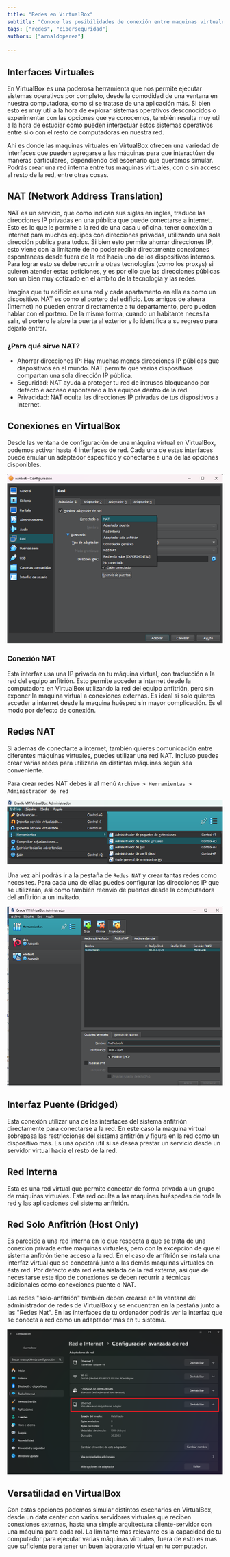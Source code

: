 ```yaml
---
title: "Redes en VirtualBox"
subtitle: "Conoce las posibilidades de conexión entre maquinas virtuales en VirtualBox y descubre opciones para experimentar en distintos escenarios"
tags: ["redes", "ciberseguridad"]
authors: ["arnaldoperez"]

---
```


## Interfaces Virtuales

En VirtualBox es una poderosa herramienta que nos permite ejecutar sistemas operativos por completo, desde la comodidad de una ventana en nuestra computadora, como si se tratase de una aplicación más. Si bien esto es muy util a la hora de explorar sistemas operativos desconocidos o experimentar con las opciones que ya conocemos, también resulta muy util a la hora de estudiar como pueden interactuar estos sistemas operativos entre si o con el resto de computadoras en nuestra red.

Ahi es donde las maquinas virtuales en VirtualBox ofrecen una variedad de interfaces que pueden agregarse a las máquinas para que interactúen de maneras particulares, dependiendo del escenario que queramos simular. Podrás crear una red interna entre tus maquinas virtuales, con o sin acceso al resto de la red, entre otras cosas.

## NAT (Network Address Translation)

NAT es un servicio, que como indican sus siglas en inglés, traduce las direcciones IP privadas en una pública que puede conectarse a internet. Esto es lo que le permite a la red de una casa u oficina, tener conexión a internet para muchos equipos con direcciones privadas, utilizando una sola dirección publica para todos. Si bien esto permite ahorrar direcciones IP, esto viene con la limitante de no poder recibir directamente conexiones espontaneas desde fuera de la red hacia uno de los dispositivos internos. Para lograr esto se debe recurrir a otras tecnologías (como los proxys) si quieren atender estas peticiones, y es por ello que las direcciones públicas son un bien muy cotizado en el ámbito de la tecnología y las redes.

Imagina que tu edificio es una red y cada apartamento en ella es como un dispositivo. NAT es como el portero del edificio. Los amigos de afuera (Internet) no pueden entrar directamente a tu departamento, pero pueden hablar con el portero. De la misma forma, cuando un habitante necesita salir, el portero le abre la puerta al exterior y lo identifica a su regreso para dejarlo entrar.

### ¿Para qué sirve NAT?

- Ahorrar direcciones IP: Hay muchas menos direcciones IP públicas que dispositivos en el mundo. NAT permite que varios dispositivos compartan una sola dirección IP pública.
- Seguridad: NAT ayuda a proteger tu red de intrusos bloqueando por defecto e acceso espontaneo a los equipos dentro de la red.
- Privacidad: NAT oculta las direcciones IP privadas de tus dispositivos a Internet.

## Conexiones en VirtualBox

Desde las ventana de configuración de una máquina virtual en VirtualBox, podemos activar hasta 4 interfaces de red. Cada una de estas interfaces puede emular un adaptador especifico y conectarse a una de las opciones disponibles.

![Interfaces de red de maquinas virtuales VirtualBox](../assets/vbox-network-interfaces.png)

### Conexión NAT

Esta interfaz usa una IP privada en tu máquina virtual, con traducción a la red del equipo anfitrión. Esto permite acceder a internet desde la computadora en VirtualBox utilizando la red del equipo anfitrión, pero sin exponer la maquina virtual a conexiones externas. Es ideal si solo quieres acceder a internet desde la maquina huésped sin mayor complicación. Es el modo por defecto de conexión.

## Redes NAT

Si ademas de conectarte a internet, también quieres comunicación entre diferentes máquinas virtuales, puedes utilizar una red NAT. Incluso puedes crear varias redes para utilizarla en distintas máquinas según sea conveniente.

Para crear redes NAT debes ir al menú `Archivo > Herramientas > Administrador de red`

![Menú administrador de red en VirtualBox](../assets/vb-menu-virtual-media.png)

Una vez ahi podrás ir a la pestaña de `Redes NAT` y crear tantas redes como necesites. Para cada una de ellas puedes configurar las direcciones IP que se utilizarán, asi como también reenvío de puertos desde la computadora del anfitrión a un invitado.

![Administrador de redes en VirtualBox](../assets/vbox-network-manager.png)

## Interfaz Puente (Bridged)

Esta conexión utilizar una de las interfaces del sistema anfitrión directamente para conectarse a la red. En este caso la maquina virtual sobrepasa las restricciones del sistema anfitrión y figura en la red como un dispositivo mas. Es una opción util si se desea prestar un servicio desde un servidor virtual hacia el resto de la red.

## Red Interna

Esta es una red virtual que permite conectar de forma privada a un grupo de máquinas virtuales. Esta red oculta a las maquines huéspedes de toda la red y las aplicaciones del sistema anfitrión.

## Red Solo Anfitrión (Host Only)

Es parecido a una red interna en lo que respecta a que se trata de una conexion privada entre maquinas virtuales, pero con la excepcion de que el sistema anfitrón tiene acceso a la red. En el caso de anfitrión se instala una interfaz virtual que se conectará junto a las demás maquinas virtuales en ésta red. Por defecto esta red esta aislada de la red externa, asi que de necesitarse este tipo de conexiones se deben recurrir a técnicas adicionales como conexciones puente o NAT.

Las redes "solo-anfitrión" también deben crearse en la ventana del administrador de redes de VirtualBox y se encuentran en la pestaña junto a las "Redes Nat". En las interfaces de tu ordenador podrás ver la interfaz que se conecta a red como un adaptador más en tu sistema.

![Adaptador solo-anfitrion de VirtualBox](../assets/vbox-host-only-network-adapter.png)

## Versatilidad en VirtualBox

Con estas opciones podemos simular distintos escenarios en VirtualBox, desde un data center con varios servidores virtuales que reciben conexiones externas, hasta una simple arquitectura cliente-servidor con una máquina para cada rol. La limitante mas relevante es la capacidad de tu computador para ejecutar varias máquinas virtuales, fuera de esto es mas que suficiente para tener un buen laboratorio virtual en tu computador.